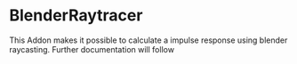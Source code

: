 # BlenderRaytracer

This Addon makes it possible to calculate a impulse response using blender raycasting.
Further documentation will follow
